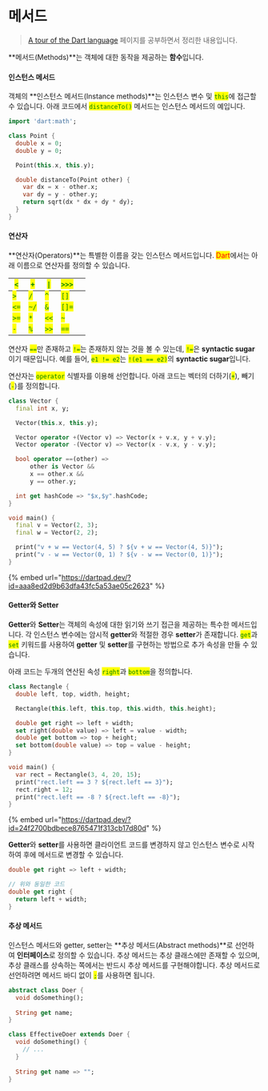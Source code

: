 # 메서드

> [A tour of the Dart language](https://dart.dev/guides/language/language-tour) 페이지를 공부하면서 정리한 내용입니다.

**메서드(Methods)**는 객체에 대한 동작을 제공하는 **함수**입니다.

#### 인스턴스 메서드

객체의 **인스턴스 메서드(Instance methods)**는 인스턴스 변수 및 <mark style="color:green;">`this`</mark>에 접근할 수 있습니다. 아래 코드에서 <mark style="color:green;">`distanceTo()`</mark> 메서드는 인스턴스 메서드의 예입니다.

```dart
import 'dart:math';

class Point {
  double x = 0;
  double y = 0;

  Point(this.x, this.y);

  double distanceTo(Point other) {
    var dx = x - other.x;
    var dy = y - other.y;
    return sqrt(dx * dx + dy * dy);
  }
}
```

#### 연산자

**연산자(Operators)**는 특별한 이름을 갖는 인스턴스 메서드입니다. <mark style="color:red;">Dart</mark>에서는 아래 이름으로 연산자를 정의할 수 있습니다.

| <mark style="color:green;">`<`</mark>  | <mark style="color:green;">`+`</mark>  | <mark style="color:green;">`\|`</mark> | <mark style="color:green;">`>>>`</mark> |   |
| -------------------------------------- | -------------------------------------- | -------------------------------------- | --------------------------------------- | - |
| <mark style="color:green;">`>`</mark>  | <mark style="color:green;">`/`</mark>  | <mark style="color:green;">`^`</mark>  | <mark style="color:green;">`[]`</mark>  |   |
| <mark style="color:green;">`<=`</mark> | <mark style="color:green;">`~/`</mark> | <mark style="color:green;">`&`</mark>  | <mark style="color:green;">`[]=`</mark> |   |
| <mark style="color:green;">`>=`</mark> | <mark style="color:green;">`*`</mark>  | <mark style="color:green;">`<<`</mark> | <mark style="color:green;">`~`</mark>   |   |
| <mark style="color:green;">`-`</mark>  | <mark style="color:green;">`%`</mark>  | <mark style="color:green;">`>>`</mark> | <mark style="color:green;">`==`</mark>  |   |

연산자 <mark style="color:green;">`==`</mark>만 존재하고 <mark style="color:green;">`!=`</mark>는 존재하지 않는 것을 볼 수 있는데, <mark style="color:green;">`!=`</mark>은 **syntactic sugar**이기 때문입니다. 예를 들어, <mark style="color:green;">`e1 != e2`</mark>는 <mark style="color:green;">`!(e1 == e2)`</mark>의 **syntactic sugar**입니다.

연산자는 <mark style="color:green;">`operator`</mark> 식별자를 이용해 선언합니다. 아래 코드는 벡터의 더하기(<mark style="color:green;">`+`</mark>), 빼기(<mark style="color:green;">`-`</mark>)를 정의합니다.

```dart
class Vector {
  final int x, y;

  Vector(this.x, this.y);

  Vector operator +(Vector v) => Vector(x + v.x, y + v.y);
  Vector operator -(Vector v) => Vector(x - v.x, y - v.y);

  bool operator ==(other) =>
      other is Vector &&
      x == other.x &&
      y == other.y;

  int get hashCode => "$x,$y".hashCode;
}

void main() {
  final v = Vector(2, 3);
  final w = Vector(2, 2);

  print("v + w == Vector(4, 5) ? ${v + w == Vector(4, 5)}");
  print("v - w == Vector(0, 1) ? ${v - w == Vector(0, 1)}");
}
```

{% embed url="https://dartpad.dev/?id=aaa8ed2d9b63dfa43fc5a53ae05c2623" %}

#### Getter와 Setter

**Getter**와 **Setter**는 객체의 속성에 대한 읽기와 쓰기 접근을 제공하는 특수한 메서드입니다. 각 인스턴스 변수에는 암시적 **getter**와 적절한 경우 **setter**가 존재합니다. <mark style="color:green;">`get`</mark>과 <mark style="color:green;">`set`</mark> 키워드를 사용하여 **getter** 및 **setter**를 구현하는 방법으로 추가 속성을 만들 수 있습니다.

아래 코드는 두개의 연산된 속성 <mark style="color:green;">`right`</mark>과 <mark style="color:green;">`bottom`</mark>을 정의합니다.

```dart
class Rectangle {
  double left, top, width, height;

  Rectangle(this.left, this.top, this.width, this.height);

  double get right => left + width;
  set right(double value) => left = value - width;
  double get bottom => top + height;
  set bottom(double value) => top = value - height;
}

void main() {
  var rect = Rectangle(3, 4, 20, 15);
  print("rect.left == 3 ? ${rect.left == 3}");
  rect.right = 12;
  print("rect.left == -8 ? ${rect.left == -8}");
}
```

{% embed url="https://dartpad.dev/?id=24f2700bdbece8765471f313cb17d80d" %}

**Getter**와 **setter**를 사용하면 클라이언트 코드를 변경하지 않고 인스턴스 변수로 시작하여 후에 메서드로 변경할 수 있습니다.

```dart
double get right => left + width;

// 위와 동일한 코드
double get right {
  return left + width;
}
```

#### 추상 메서드

인스턴스 메서드와 getter, setter는 **추상 메서드(Abstract methods)**로 선언하여 **인터페이스**로 정의할 수 있습니다. 추상 메서드는 추상 클래스에만 존재할 수 있으며, 추상 클래스를 상속하는 쪽에서는 반드시 추상 메서드를 구현해야합니다. 추상 메서드로 선언하려면 메서드 바디 없이 <mark style="color:green;">`;`</mark>를 사용하면 됩니다.

```dart
abstract class Doer {
  void doSomething();
  
  String get name;
}

class EffectiveDoer extends Doer {
  void doSomething() {
    // ...
  }
  
  String get name => "";
}
```
